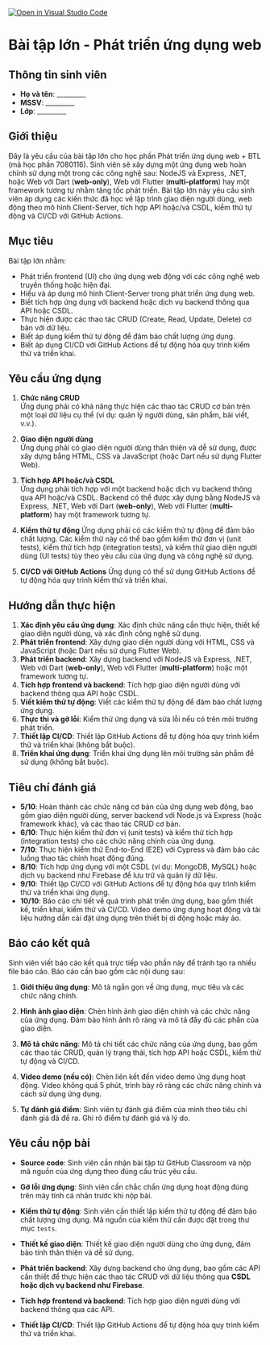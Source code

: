 [![Open in Visual Studio Code](https://classroom.github.com/assets/open-in-vscode-2e0aaae1b6195c2367325f4f02e2d04e9abb55f0b24a779b69b11b9e10269abc.svg)](https://classroom.github.com/online_ide?assignment_repo_id=17275446&assignment_repo_type=AssignmentRepo)
# Bài tập lớn - Phát triển ứng dụng web

## Thông tin sinh viên
- **Họ và tên**: _________
- **MSSV**: _________
- **Lớp**: _________

## Giới thiệu
Đây là yêu cầu của bài tập lớn cho học phần Phát triển ứng dụng web + BTL (mã học phần 7080116). Sinh viên sẽ xây dựng một ứng dụng web hoàn chỉnh sử dụng một trong các công nghệ sau: NodeJS và Express, .NET, hoặc Web với Dart (**web-only**), Web với Flutter (**multi-platform**) hay một framework tương tự nhằm tăng tốc phát triển. Bài tập lớn này yêu cầu sinh viên áp dụng các kiến thức đã học về lập trình giao diện người dùng, web động theo mô hình Client-Server, tích hợp API hoặc/và CSDL, kiểm thử tự động và CI/CD với GitHub Actions.

## Mục tiêu
Bài tập lớn nhằm:
- Phát triển frontend (UI) cho ứng dụng web động với các công nghệ web truyền thống hoặc hiện đại.
- Hiểu và áp dụng mô hình Client-Server trong phát triển ứng dụng web.
- Biết tích hợp ứng dụng với backend hoặc dịch vụ backend thông qua API hoặc CSDL.
- Thực hiện được các thao tác CRUD (Create, Read, Update, Delete) cơ bản với dữ liệu.
- Biết áp dụng kiểm thử tự động để đảm bảo chất lượng ứng dụng.
- Biết áp dụng CI/CD với GitHub Actions để tự động hóa quy trình kiểm thử và triển khai.

## Yêu cầu ứng dụng
1. **Chức năng CRUD**  
   Ứng dụng phải có khả năng thực hiện các thao tác CRUD cơ bản trên một loại dữ liệu cụ thể (ví dụ: quản lý người dùng, sản phẩm, bài viết, v.v.).

2. **Giao diện người dùng**  
   Ứng dụng phải có giao diện người dùng thân thiện và dễ sử dụng, được xây dựng bằng HTML, CSS và JavaScript (hoặc Dart nếu sử dụng Flutter Web).

3. **Tích hợp API hoặc/và CSDL**  
   Ứng dụng phải tích hợp với một backend hoặc dịch vụ backend thông qua API hoặc/và CSDL. Backend có thể được xây dựng bằng NodeJS và Express, .NET, Web với Dart (**web-only**), Web với Flutter (**multi-platform**) hay một framework tương tự.

4. **Kiểm thử tự động**
Ứng dụng phải có các kiểm thử tự động để đảm bảo chất lượng. Các kiểm thử này có thể bao gồm kiểm thử đơn vị (unit tests), kiểm thử tích hợp (integration tests), và kiểm thử giao diện người dùng (UI tests) tùy theo yêu cầu của ứng dụng và công nghệ sử dụng.

5. **CI/CD với GitHub Actions**
Ứng dụng có thể sử dụng GitHub Actions để tự động hóa quy trình kiểm thử và triển khai.

## Hướng dẫn thực hiện
1. **Xác định yêu cầu ứng dụng**: Xác định chức năng cần thực hiện, thiết kế giao diện người dùng, và xác định công nghệ sử dụng.
2. **Phát triển frontend**: Xây dựng giao diện người dùng với HTML, CSS và JavaScript (hoặc Dart nếu sử dụng Flutter Web).
3. **Phát triển backend**: Xây dựng backend với NodeJS và Express, .NET, Web với Dart (**web-only**), Web với Flutter (**multi-platform**) hoặc một framework tương tự.
4. **Tích hợp frontend và backend**: Tích hợp giao diện người dùng với backend thông qua API hoặc CSDL.
5. **Viết kiểm thử tự động**: Viết các kiểm thử tự động để đảm bảo chất lượng ứng dụng.
6. **Thực thi và gỡ lỗi**: Kiểm thử ứng dụng và sửa lỗi nếu có trên môi trường phát triển.
7. **Thiết lập CI/CD**: Thiết lập GitHub Actions để tự động hóa quy trình kiểm thử và triển khai (không bắt buộc).
8. **Triển khai ứng dụng**: Triển khai ứng dụng lên môi trường sản phẩm để sử dụng (không bắt buộc).

## Tiêu chí đánh giá
- **5/10**: Hoàn thành các chức năng cơ bản của ứng dụng web động, bao gồm giao diện người dùng, server backend với Node.js và Express (hoặc framework khác), và các thao tác CRUD cơ bản.
- **6/10**: Thực hiện kiểm thử đơn vị (unit tests) và kiểm thử tích hợp (integration tests) cho các chức năng chính của ứng dụng.
- **7/10**: Thực hiện kiểm thử End-to-End (E2E) với Cypress và đảm bảo các luồng thao tác chính hoạt động đúng.
- **8/10**: Tích hợp ứng dụng với một CSDL (ví dụ: MongoDB, MySQL) hoặc dịch vụ backend như Firebase để lưu trữ và quản lý dữ liệu.
- **9/10**: Thiết lập CI/CD với GitHub Actions để tự động hóa quy trình kiểm thử và triển khai ứng dụng.
- **10/10**: Báo cáo chi tiết về quá trình phát triển ứng dụng, bao gồm thiết kế, triển khai, kiểm thử và CI/CD. Video demo ứng dụng hoạt động và tài liệu hướng dẫn cài đặt ứng dụng trên thiết bị di động hoặc máy ảo.

## Báo cáo kết quả

Sinh viên viết báo cáo kết quả trực tiếp vào phần này để tránh tạo ra nhiều file báo cáo. Báo cáo cần bao gồm các nội dung sau:

1. **Giới thiệu ứng dụng**: Mô tả ngắn gọn về ứng dụng, mục tiêu và các chức năng chính.

2. **Hình ảnh giao diện**: Chèn hình ảnh giao diện chính và các chức năng của ứng dụng. Đảm bảo hình ảnh rõ ràng và mô tả đầy đủ các phần của giao diện.

3. **Mô tả chức năng**: Mô tả chi tiết các chức năng của ứng dụng, bao gồm các thao tác CRUD, quản lý trạng thái, tích hợp API hoặc CSDL, kiểm thử tự động và CI/CD.

4. **Video demo (nếu có)**: Chèn liên kết đến video demo ứng dụng hoạt động. Video không quá 5 phút, trình bày rõ ràng các chức năng chính và cách sử dụng ứng dụng.

5. **Tự đánh giá điểm**: Sinh viên tự đánh giá điểm của mình theo tiêu chí đánh giá đã đề ra. Ghi rõ điểm tự đánh giá và lý do.

## Yêu cầu nộp bài
- **Source code**: Sinh viên cần nhận bài tập từ GitHub Classroom và nộp mã nguồn của ứng dụng theo đúng cấu trúc yêu cầu.
- **Gỡ lỗi ứng dụng**: Sinh viên cần chắc chắn ứng dụng hoạt động đúng trên máy tính cá nhân trước khi nộp bài.
- **Kiểm thử tự động**: Sinh viên cần thiết lập kiểm thử tự động để đảm bảo chất lượng ứng dụng. Mã nguồn của kiểm thử cần được đặt trong thư mục `tests`.
- **Thiết kế giao diện**: Thiết kế giao diện người dùng cho ứng dụng, đảm bảo tính thân thiện và dễ sử dụng.
- **Phát triển backend**: Xây dựng backend cho ứng dụng, bao gồm các API cần thiết để thực hiện các thao tác CRUD với dữ liệu thông qua **CSDL hoặc dịch vụ backend như Firebase**.

- **Tích hợp frontend và backend**: Tích hợp giao diện người dùng với backend thông qua các API.
- **Thiết lập CI/CD**: Thiết lập GitHub Actions để tự động hóa quy trình kiểm thử và triển khai.

